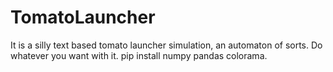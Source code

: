 # TomatoLauncher
It is a silly text based tomato launcher simulation, an automaton of sorts.
Do whatever you want with it.
pip install numpy pandas colorama.
